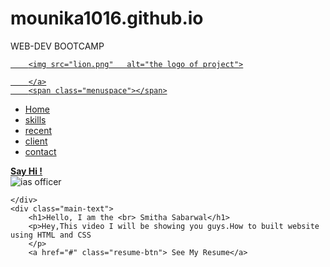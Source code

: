 # mounika1016.github.io
WEB-DEV BOOTCAMP
<html>
<head>
	<title>The Rock Resume</title>
	<link href="newstyle.css" rel="stylesheet" type="text/css" />

</head>
<body>
	<section id="main">
	<nav>
		<a href="#" class="logo">
		
		<img src="lion.png"   alt="the logo of project">

		</a>
		<span class="menuspace"></span>
<ul class="menu">
	<li><a href="#">Home</a></li>
	<li><a href="#">skills</a></li>
	<li><a href="#">recent</a></li>
	<li><a href="#">client</a></li>
	<li><a href="#">contact</a></li>

</ul>
<a href="#" class="hey"> <strong>Say Hi !</strong></a>
	</nav>
</section>
<section class="content">
	<div class="image">
		<img src="ias.png" alt="ias officer">

	</div>
	<div class="main-text">
		<h1>Hello, I am the <br> Smitha Sabarwal</h1>
		<p>Hey,This video I will be showing you guys.How to built website using HTML and CSS
		</p>
		<a href="#" class="resume-btn"> See My Resume</a>
</div>
</section>
</body>
</html>

